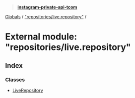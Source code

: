 > **[instagram-private-api-tcom](../README.md)**

[Globals](../README.md) / ["repositories/live.repository"](_repositories_live_repository_.md) /

# External module: "repositories/live.repository"

## Index

### Classes

* [LiveRepository](../classes/_repositories_live_repository_.liverepository.md)